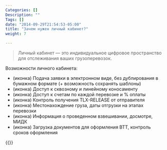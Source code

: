 ```yaml
---
Categories: []
Description: ""
Tags: []
date: "2014-09-29T21:54:53-05:00"
title: "Зачем нужен личный кабинет?"
weight: 7

---
```




> Личный кабинет — это индивидуальное цифровое пространство для отслеживания ваших грузоперевозок.

Возможности личного кабинета:

* (иконка) Подача заявки в электронном виде, без дублирования в бумажном формате (+ возможность сохранять шаблоны)
* (иконка) Доступ к сквозному и линейному коносаменту
* (иконка) Доступ к счетам по каждой перевозке и % оплаты
* (иконка) Контроль получения TLX-RELEASE от отправителя
* (иконка) Местонахождение груза, даты отгрузки на этапах перевозки
* (иконка) Информация о проведенном взвешивании, досмотре, МИДК
* (иконка) Загрузка документов для оформления ВТТ, контроль сроков оформления


{{<alert icon="info-circle" color="alert11-light" text="Система личного кабинета my.fesco.com постоянно обновляется и становится удобнее." close="false">}}